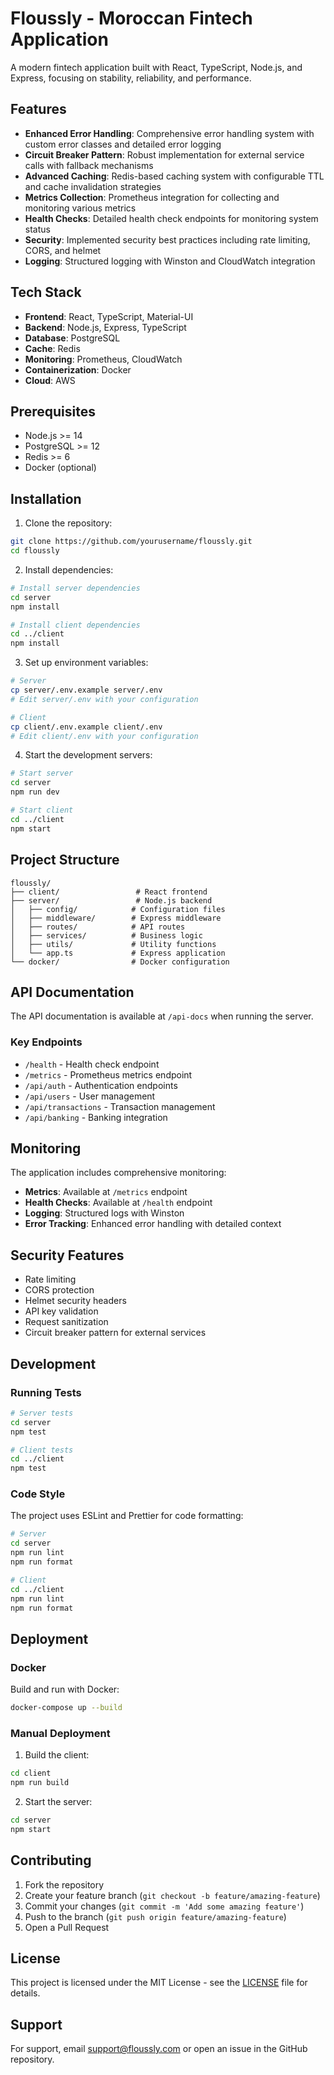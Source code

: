 # Floussly - Moroccan Fintech Application

A modern fintech application built with React, TypeScript, Node.js, and Express, focusing on stability, reliability, and performance.

## Features

- **Enhanced Error Handling**: Comprehensive error handling system with custom error classes and detailed error logging
- **Circuit Breaker Pattern**: Robust implementation for external service calls with fallback mechanisms
- **Advanced Caching**: Redis-based caching system with configurable TTL and cache invalidation strategies
- **Metrics Collection**: Prometheus integration for collecting and monitoring various metrics
- **Health Checks**: Detailed health check endpoints for monitoring system status
- **Security**: Implemented security best practices including rate limiting, CORS, and helmet
- **Logging**: Structured logging with Winston and CloudWatch integration

## Tech Stack

- **Frontend**: React, TypeScript, Material-UI
- **Backend**: Node.js, Express, TypeScript
- **Database**: PostgreSQL
- **Cache**: Redis
- **Monitoring**: Prometheus, CloudWatch
- **Containerization**: Docker
- **Cloud**: AWS

## Prerequisites

- Node.js >= 14
- PostgreSQL >= 12
- Redis >= 6
- Docker (optional)

## Installation

1. Clone the repository:
```bash
git clone https://github.com/yourusername/floussly.git
cd floussly
```

2. Install dependencies:
```bash
# Install server dependencies
cd server
npm install

# Install client dependencies
cd ../client
npm install
```

3. Set up environment variables:
```bash
# Server
cp server/.env.example server/.env
# Edit server/.env with your configuration

# Client
cp client/.env.example client/.env
# Edit client/.env with your configuration
```

4. Start the development servers:
```bash
# Start server
cd server
npm run dev

# Start client
cd ../client
npm start
```

## Project Structure

```
floussly/
├── client/                 # React frontend
├── server/                 # Node.js backend
│   ├── config/            # Configuration files
│   ├── middleware/        # Express middleware
│   ├── routes/            # API routes
│   ├── services/          # Business logic
│   ├── utils/             # Utility functions
│   └── app.ts             # Express application
└── docker/                # Docker configuration
```

## API Documentation

The API documentation is available at `/api-docs` when running the server.

### Key Endpoints

- `/health` - Health check endpoint
- `/metrics` - Prometheus metrics endpoint
- `/api/auth` - Authentication endpoints
- `/api/users` - User management
- `/api/transactions` - Transaction management
- `/api/banking` - Banking integration

## Monitoring

The application includes comprehensive monitoring:

- **Metrics**: Available at `/metrics` endpoint
- **Health Checks**: Available at `/health` endpoint
- **Logging**: Structured logs with Winston
- **Error Tracking**: Enhanced error handling with detailed context

## Security Features

- Rate limiting
- CORS protection
- Helmet security headers
- API key validation
- Request sanitization
- Circuit breaker pattern for external services

## Development

### Running Tests

```bash
# Server tests
cd server
npm test

# Client tests
cd ../client
npm test
```

### Code Style

The project uses ESLint and Prettier for code formatting:

```bash
# Server
cd server
npm run lint
npm run format

# Client
cd ../client
npm run lint
npm run format
```

## Deployment

### Docker

Build and run with Docker:

```bash
docker-compose up --build
```

### Manual Deployment

1. Build the client:
```bash
cd client
npm run build
```

2. Start the server:
```bash
cd server
npm start
```

## Contributing

1. Fork the repository
2. Create your feature branch (`git checkout -b feature/amazing-feature`)
3. Commit your changes (`git commit -m 'Add some amazing feature'`)
4. Push to the branch (`git push origin feature/amazing-feature`)
5. Open a Pull Request

## License

This project is licensed under the MIT License - see the [LICENSE](LICENSE) file for details.

## Support

For support, email support@floussly.com or open an issue in the GitHub repository. 